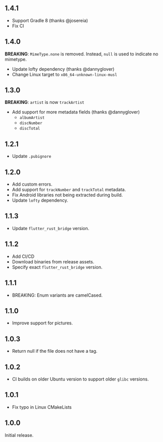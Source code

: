 ## 1.4.1

- Support Gradle 8 (thanks @josereia)
- Fix CI

## 1.4.0

**BREAKING**: `MimeType.none` is removed. Instead, `null` is used to indicate no mimetype.

- Update lofty dependency (thanks @dannyglover)
- Change Linux target to `x86_64-unknown-linux-musl`

## 1.3.0

**BREAKING**: `artist` is now `trackArtist`

- Add support for more metadata fields (thanks @dannyglover)
  - `albumArtist`
  - `discNumber`
  - `discTotal`

## 1.2.1

- Update `.pubignore`

## 1.2.0

- Add custom errors.
- Add support for `trackNumber` and `trackTotal` metadata.
- Fix Android libraries not being extracted during build.
- Update `lofty` dependency.

## 1.1.3

- Update `flutter_rust_bridge` version.

## 1.1.2

- Add CI/CD
- Download binaries from release assets.
- Specify exact `flutter_rust_bridge` version.

## 1.1.1

- BREAKING: Enum variants are camelCased.

## 1.1.0

- Improve support for pictures.

## 1.0.3

- Return null if the file does not have a tag.

## 1.0.2

- CI builds on older Ubuntu version to support older `glibc` versions.

## 1.0.1

- Fix typo in Linux CMakeLists

## 1.0.0

Initial release.
